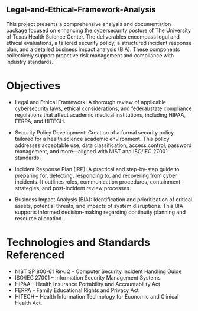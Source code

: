 ## Legal-and-Ethical-Framework-Analysis
This project presents a comprehensive analysis and documentation package focused on enhancing the cybersecurity posture of The University of Texas Health Science Center. The deliverables encompass legal and ethical evaluations, a tailored security policy, a structured incident response plan, and a detailed business impact analysis (BIA). These components collectively support proactive risk management and compliance with industry standards.

# Objectives
- Legal and Ethical Framework:
A thorough review of applicable cybersecurity laws, ethical considerations, and federal/state compliance regulations that affect academic medical institutions, including HIPAA, FERPA, and HITECH.

- Security Policy Development:
Creation of a formal security policy tailored for a health science academic environment. This policy addresses acceptable use, data classification, access control, password management, and more—aligned with NIST and ISO/IEC 27001 standards.

- Incident Response Plan (IRP):
A practical and step-by-step guide to preparing for, detecting, responding to, and recovering from cyber incidents. It outlines roles, communication procedures, containment strategies, and post-incident review processes.

- Business Impact Analysis (BIA):
Identification and prioritization of critical assets, potential threats, and impacts of system disruptions. This BIA supports informed decision-making regarding continuity planning and resource allocation.

# Technologies and Standards Referenced
- NIST SP 800-61 Rev. 2 – Computer Security Incident Handling Guide
- ISO/IEC 27001 – Information Security Management Systems
- HIPAA – Health Insurance Portability and Accountability Act
- FERPA – Family Educational Rights and Privacy Act
- HITECH – Health Information Technology for Economic and Clinical Health Act.


